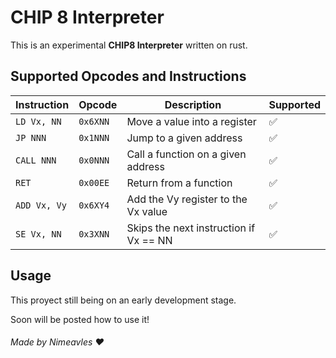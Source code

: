 # CHIP 8 Interpreter

This is an experimental **CHIP8 Interpreter** written on rust.

## Supported Opcodes and Instructions

| Instruction           | Opcode     | Description                                  | Supported
| --------------------- | ---------- | -------------------------------------------- | --------------------
| `LD Vx, NN`           | `0x6XNN`   | Move a value into a register                 | :white_check_mark: 
| `JP NNN`              | `0x1NNN`   | Jump to a given address                      | :white_check_mark:
| `CALL NNN`            | `0x0NNN`   | Call a function on a given address           | :white_check_mark:
| `RET`                 | `0x00EE`   | Return from a function                       | :white_check_mark:
| `ADD Vx, Vy`          | `0x6XY4`   | Add the Vy register to the Vx value          | :white_check_mark:
| `SE Vx, NN`           | `0x3XNN`   | Skips the next instruction if Vx == NN       | :white_check_mark:

## Usage

This proyect still being on an early development stage.

Soon will be posted how to use it!

###### Made by Nimeavles :heart:
